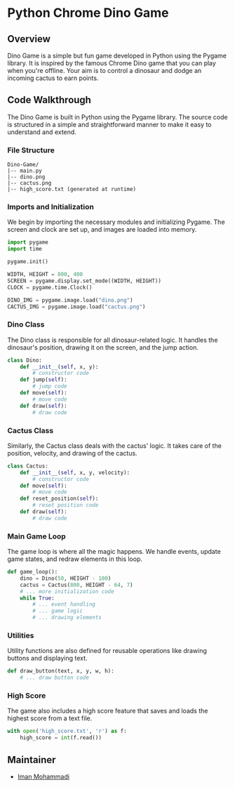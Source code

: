 # Python Chrome Dino Game

## Overview

Dino Game is a simple but fun game developed in Python using the Pygame library. It is inspired by the famous Chrome Dino game that you can play when you're offline. Your aim is to control a dinosaur and dodge an incoming cactus to earn points.

## Code Walkthrough

The Dino Game is built in Python using the Pygame library. The source code is structured in a simple and straightforward manner to make it easy to understand and extend.

### File Structure

```plaintext
Dino-Game/
|-- main.py
|-- dino.png
|-- cactus.png
|-- high_score.txt (generated at runtime)
```

### Imports and Initialization

We begin by importing the necessary modules and initializing Pygame. The screen and clock are set up, and images are loaded into memory.

```python
import pygame
import time

pygame.init()

WIDTH, HEIGHT = 800, 400
SCREEN = pygame.display.set_mode((WIDTH, HEIGHT))
CLOCK = pygame.time.Clock()

DINO_IMG = pygame.image.load("dino.png")
CACTUS_IMG = pygame.image.load("cactus.png")
```

### Dino Class

The Dino class is responsible for all dinosaur-related logic. It handles the dinosaur's position, drawing it on the screen, and the jump action.

```python
class Dino:
    def __init__(self, x, y):
        # constructor code
    def jump(self):
        # jump code
    def move(self):
        # move code
    def draw(self):
        # draw code
```

### Cactus Class

Similarly, the Cactus class deals with the cactus' logic. It takes care of the position, velocity, and drawing of the cactus.

```python
class Cactus:
    def __init__(self, x, y, velocity):
        # constructor code
    def move(self):
        # move code
    def reset_position(self):
        # reset position code
    def draw(self):
        # draw code
```

### Main Game Loop

The game loop is where all the magic happens. We handle events, update game states, and redraw elements in this loop.

```python
def game_loop():
    dino = Dino(50, HEIGHT - 100)
    cactus = Cactus(800, HEIGHT - 64, 7)
    # ... more initialization code
    while True:
        # ... event handling
        # ... game logic
        # ... drawing elements
```

### Utilities

Utility functions are also defined for reusable operations like drawing buttons and displaying text.

```python
def draw_button(text, x, y, w, h):
    # ... draw button code
```

### High Score

The game also includes a high score feature that saves and loads the highest score from a text file.

```python
with open('high_score.txt', 'r') as f:
    high_score = int(f.read())
```

## Maintainer

- [Iman Mohammadi](https://github.com/Imanm02)
